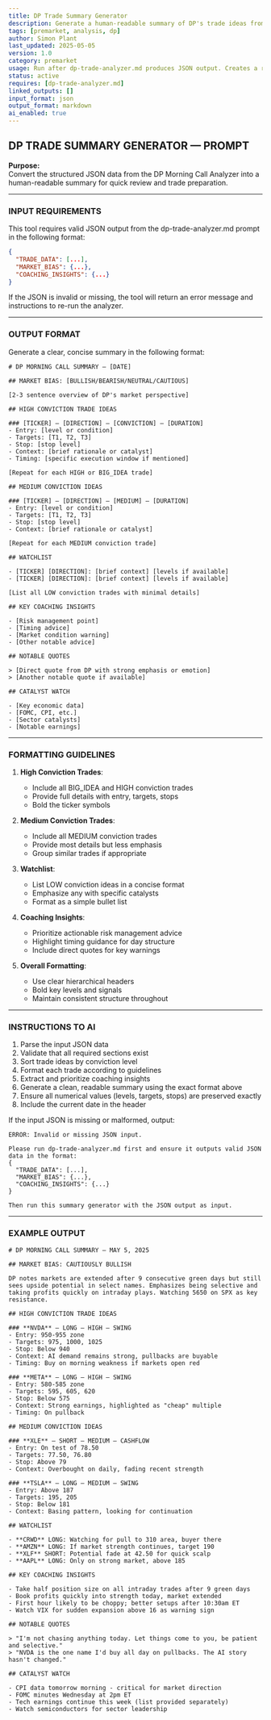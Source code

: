 ```yaml
---
title: DP Trade Summary Generator  
description: Generate a human-readable summary of DP's trade ideas from structured JSON data  
tags: [premarket, analysis, dp]  
author: Simon Plant  
last_updated: 2025-05-05  
version: 1.0  
category: premarket  
usage: Run after dp-trade-analyzer.md produces JSON output. Creates a readable summary of trade ideas and coaching insights. Consumes structured JSON data.
status: active  
requires: [dp-trade-analyzer.md]  
linked_outputs: []  
input_format: json  
output_format: markdown  
ai_enabled: true  
---
```


## DP TRADE SUMMARY GENERATOR — PROMPT

**Purpose:**  
Convert the structured JSON data from the DP Morning Call Analyzer into a human-readable summary for quick review and trade preparation.

---

### INPUT REQUIREMENTS

This tool requires valid JSON output from the dp-trade-analyzer.md prompt in the following format:

```json
{
  "TRADE_DATA": [...],
  "MARKET_BIAS": {...},
  "COACHING_INSIGHTS": {...}
}
```

If the JSON is invalid or missing, the tool will return an error message and instructions to re-run the analyzer.

---

### OUTPUT FORMAT

Generate a clear, concise summary in the following format:

```
# DP MORNING CALL SUMMARY — [DATE]

## MARKET BIAS: [BULLISH/BEARISH/NEUTRAL/CAUTIOUS]

[2-3 sentence overview of DP's market perspective]

## HIGH CONVICTION TRADE IDEAS

### [TICKER] — [DIRECTION] — [CONVICTION] — [DURATION]
- Entry: [level or condition]
- Targets: [T1, T2, T3]
- Stop: [stop level]
- Context: [brief rationale or catalyst]
- Timing: [specific execution window if mentioned]

[Repeat for each HIGH or BIG_IDEA trade]

## MEDIUM CONVICTION IDEAS

### [TICKER] — [DIRECTION] — [MEDIUM] — [DURATION]
- Entry: [level or condition]
- Targets: [T1, T2, T3]
- Stop: [stop level]
- Context: [brief rationale or catalyst]

[Repeat for each MEDIUM conviction trade]

## WATCHLIST

- [TICKER] [DIRECTION]: [brief context] [levels if available]
- [TICKER] [DIRECTION]: [brief context] [levels if available]

[List all LOW conviction trades with minimal details]

## KEY COACHING INSIGHTS

- [Risk management point]
- [Timing advice]
- [Market condition warning]
- [Other notable advice]

## NOTABLE QUOTES

> [Direct quote from DP with strong emphasis or emotion]
> [Another notable quote if available]

## CATALYST WATCH

- [Key economic data]
- [FOMC, CPI, etc.]
- [Sector catalysts]
- [Notable earnings]
```

---

### FORMATTING GUIDELINES

1. **High Conviction Trades**:
   - Include all BIG_IDEA and HIGH conviction trades
   - Provide full details with entry, targets, stops
   - Bold the ticker symbols

2. **Medium Conviction Trades**:
   - Include all MEDIUM conviction trades
   - Provide most details but less emphasis
   - Group similar trades if appropriate

3. **Watchlist**:
   - List LOW conviction ideas in a concise format
   - Emphasize any with specific catalysts
   - Format as a simple bullet list

4. **Coaching Insights**:
   - Prioritize actionable risk management advice
   - Highlight timing guidance for day structure
   - Include direct quotes for key warnings

5. **Overall Formatting**:
   - Use clear hierarchical headers
   - Bold key levels and signals
   - Maintain consistent structure throughout

---

### INSTRUCTIONS TO AI

1. Parse the input JSON data
2. Validate that all required sections exist
3. Sort trade ideas by conviction level
4. Format each trade according to guidelines
5. Extract and prioritize coaching insights
6. Generate a clean, readable summary using the exact format above
7. Ensure all numerical values (levels, targets, stops) are preserved exactly
8. Include the current date in the header

If the input JSON is missing or malformed, output:

```
ERROR: Invalid or missing JSON input.

Please run dp-trade-analyzer.md first and ensure it outputs valid JSON data in the format:
{
  "TRADE_DATA": [...],
  "MARKET_BIAS": {...},
  "COACHING_INSIGHTS": {...}
}

Then run this summary generator with the JSON output as input.
```

---

### EXAMPLE OUTPUT

```
# DP MORNING CALL SUMMARY — MAY 5, 2025

## MARKET BIAS: CAUTIOUSLY BULLISH

DP notes markets are extended after 9 consecutive green days but still sees upside potential in select names. Emphasizes being selective and taking profits quickly on intraday plays. Watching 5650 on SPX as key resistance.

## HIGH CONVICTION TRADE IDEAS

### **NVDA** — LONG — HIGH — SWING
- Entry: 950-955 zone
- Targets: 975, 1000, 1025
- Stop: Below 940
- Context: AI demand remains strong, pullbacks are buyable
- Timing: Buy on morning weakness if markets open red

### **META** — LONG — HIGH — SWING
- Entry: 580-585 zone
- Targets: 595, 605, 620
- Stop: Below 575
- Context: Strong earnings, highlighted as "cheap" multiple
- Timing: On pullback

## MEDIUM CONVICTION IDEAS

### **XLE** — SHORT — MEDIUM — CASHFLOW
- Entry: On test of 78.50
- Targets: 77.50, 76.80
- Stop: Above 79
- Context: Overbought on daily, fading recent strength

### **TSLA** — LONG — MEDIUM — SWING
- Entry: Above 187
- Targets: 195, 205
- Stop: Below 181
- Context: Basing pattern, looking for continuation

## WATCHLIST

- **CRWD** LONG: Watching for pull to 310 area, buyer there
- **AMZN** LONG: If market strength continues, target 190
- **XLF** SHORT: Potential fade at 42.50 for quick scalp
- **AAPL** LONG: Only on strong market, above 185

## KEY COACHING INSIGHTS

- Take half position size on all intraday trades after 9 green days
- Book profits quickly into strength today, market extended
- First hour likely to be choppy; better setups after 10:30am ET
- Watch VIX for sudden expansion above 16 as warning sign

## NOTABLE QUOTES

> "I'm not chasing anything today. Let things come to you, be patient and selective."
> "NVDA is the one name I'd buy all day on pullbacks. The AI story hasn't changed."

## CATALYST WATCH

- CPI data tomorrow morning - critical for market direction
- FOMC minutes Wednesday at 2pm ET
- Tech earnings continue this week (list provided separately)
- Watch semiconductors for sector leadership
```